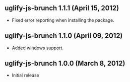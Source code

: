 ## uglify-js-brunch 1.1.1 (April 15, 2012)
* Fixed error reporting when installing the package.

## uglify-js-brunch 1.1.0 (April 09, 2012)
* Added windows support.

## uglify-js-brunch 1.0.0 (March 8, 2012)
* Initial release
